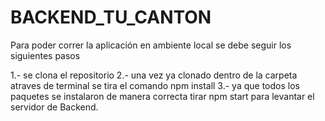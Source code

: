 # BACKEND_TU_CANTON

Para poder correr la aplicación en ambiente local se debe seguir los siguientes pasos 

1.- se clona el repositorio 
2.- una vez ya clonado dentro de la carpeta atraves de terminal se tira el comando  npm install
3.- ya que todos los paquetes se instalaron de manera correcta tirar npm start para levantar el servidor de Backend.
